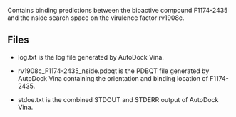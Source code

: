 Contains binding predictions between the bioactive compound F1174-2435 and the nside search space on the virulence factor rv1908c.

## Files

- log.txt is the log file generated by AutoDock Vina.

- rv1908c_F1174-2435_nside.pdbqt is the PDBQT file generated by AutoDock Vina containing the orientation and binding location of F1174-2435.

- stdoe.txt is the combined STDOUT and STDERR output of AutoDock Vina.

